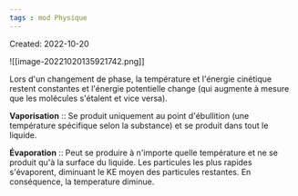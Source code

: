 ```yaml
---
tags : mod Physique
---
```

Created: 2022-10-20

![[image-20221020135921742.png]]

Lors d'un changement de phase, la température et l'énergie cinétique restent constantes et l'énergie potentielle change (qui augmente à mesure que les molécules s'étalent et vice versa).

**Vaporisation** :: Se produit uniquement au point d'ébullition (une température spécifique selon la substance) et se produit dans tout le liquide.
<!--SR:!2022-11-24,1,228-->


**Évaporation** :: Peut se produire à n'importe quelle température et ne se produit qu'à la surface du liquide. Les particules les plus rapides s'évaporent, diminuant le KE moyen des particules restantes. En conséquence, la temperature diminue.
<!--SR:!2022-11-24,1,230-->